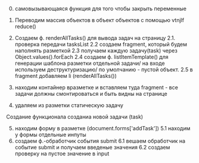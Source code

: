 0. самовызывающаяся функция для того чтобы закрыть переменные

1. Переводим массив объектов в объект объектов с помощью
   vtnjlf reduce()

1. Создаем ф. renderAllTasks() для вывода задач на страницу
   2.1. проверка передачи tasksList
   2.2 создаем fragment, который будем наполнять разметкой
   2.3 получаем каждую задачу(task) через Object.values().forEach
   2.4 создаем ф. listItemTemplate() для генерации шаблона разметки отдельной задачи/ на входе используем деструктуризацию/ по умолчанию - пустой объект.
   2.5 в fragment добавляем li (renderAllTasks())
1. находим контайнер вразметке и вставляем туда fragment - все задачи должны смонтироваться и быть видны на странице

4. удаляем из разметки статическую задачу

Создание функционала созданиа новой задачи (task)

5. находим форму в разметке (document.forms['addTask'])
  5.1 находим у формы отдельные инпуты
6. создаем ф.-обработчик события submit
  6.1 вешаем обработчик на событие  submit и  получаем введеные значения
  6.2 создаем проверку на пустое значение в input
